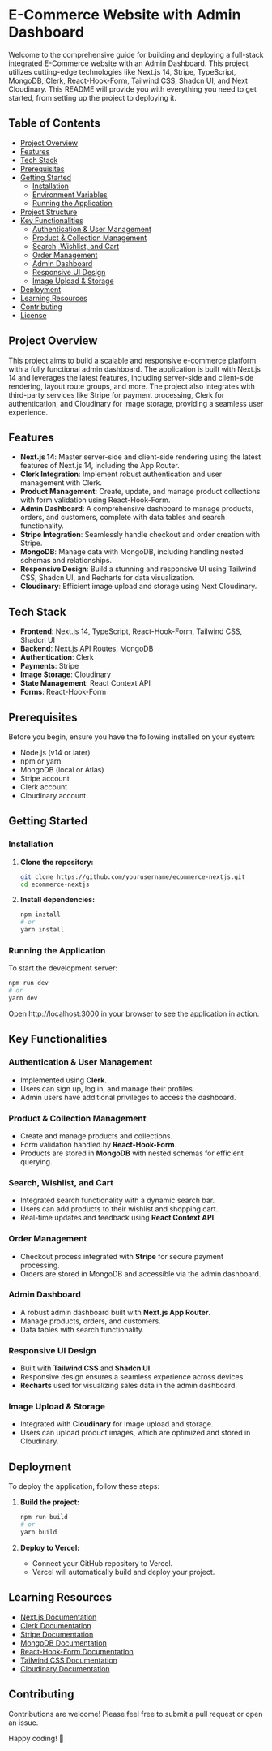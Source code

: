 # E-Commerce Website with Admin Dashboard

Welcome to the comprehensive guide for building and deploying a full-stack integrated E-Commerce website with an Admin Dashboard. This project utilizes cutting-edge technologies like Next.js 14, Stripe, TypeScript, MongoDB, Clerk, React-Hook-Form, Tailwind CSS, Shadcn UI, and Next Cloudinary. This README will provide you with everything you need to get started, from setting up the project to deploying it.

## Table of Contents

- [Project Overview](#project-overview)
- [Features](#features)
- [Tech Stack](#tech-stack)
- [Prerequisites](#prerequisites)
- [Getting Started](#getting-started)
  - [Installation](#installation)
  - [Environment Variables](#environment-variables)
  - [Running the Application](#running-the-application)
- [Project Structure](#project-structure)
- [Key Functionalities](#key-functionalities)
  - [Authentication & User Management](#authentication--user-management)
  - [Product & Collection Management](#product--collection-management)
  - [Search, Wishlist, and Cart](#search-wishlist-and-cart)
  - [Order Management](#order-management)
  - [Admin Dashboard](#admin-dashboard)
  - [Responsive UI Design](#responsive-ui-design)
  - [Image Upload & Storage](#image-upload--storage)
- [Deployment](#deployment)
- [Learning Resources](#learning-resources)
- [Contributing](#contributing)
- [License](#license)

## Project Overview

This project aims to build a scalable and responsive e-commerce platform with a fully functional admin dashboard. The application is built with Next.js 14 and leverages the latest features, including server-side and client-side rendering, layout route groups, and more. The project also integrates with third-party services like Stripe for payment processing, Clerk for authentication, and Cloudinary for image storage, providing a seamless user experience.

## Features

- **Next.js 14**: Master server-side and client-side rendering using the latest features of Next.js 14, including the App Router.
- **Clerk Integration**: Implement robust authentication and user management with Clerk.
- **Product Management**: Create, update, and manage product collections with form validation using React-Hook-Form.
- **Admin Dashboard**: A comprehensive dashboard to manage products, orders, and customers, complete with data tables and search functionality.
- **Stripe Integration**: Seamlessly handle checkout and order creation with Stripe.
- **MongoDB**: Manage data with MongoDB, including handling nested schemas and relationships.
- **Responsive Design**: Build a stunning and responsive UI using Tailwind CSS, Shadcn UI, and Recharts for data visualization.
- **Cloudinary**: Efficient image upload and storage using Next Cloudinary.

## Tech Stack

- **Frontend**: Next.js 14, TypeScript, React-Hook-Form, Tailwind CSS, Shadcn UI
- **Backend**: Next.js API Routes, MongoDB
- **Authentication**: Clerk
- **Payments**: Stripe
- **Image Storage**: Cloudinary
- **State Management**: React Context API
- **Forms**: React-Hook-Form

## Prerequisites

Before you begin, ensure you have the following installed on your system:

- Node.js (v14 or later)
- npm or yarn
- MongoDB (local or Atlas)
- Stripe account
- Clerk account
- Cloudinary account

## Getting Started

### Installation

1. **Clone the repository:**

   ```bash
   git clone https://github.com/yourusername/ecommerce-nextjs.git
   cd ecommerce-nextjs
   ```

2. **Install dependencies:**
   ```bash
   npm install
   # or
   yarn install
   ```

### Running the Application

To start the development server:

```bash
npm run dev
# or
yarn dev
```

Open [http://localhost:3000](http://localhost:3000) in your browser to see the application in action.

## Key Functionalities

### Authentication & User Management

- Implemented using **Clerk**.
- Users can sign up, log in, and manage their profiles.
- Admin users have additional privileges to access the dashboard.

### Product & Collection Management

- Create and manage products and collections.
- Form validation handled by **React-Hook-Form**.
- Products are stored in **MongoDB** with nested schemas for efficient querying.

### Search, Wishlist, and Cart

- Integrated search functionality with a dynamic search bar.
- Users can add products to their wishlist and shopping cart.
- Real-time updates and feedback using **React Context API**.

### Order Management

- Checkout process integrated with **Stripe** for secure payment processing.
- Orders are stored in MongoDB and accessible via the admin dashboard.

### Admin Dashboard

- A robust admin dashboard built with **Next.js App Router**.
- Manage products, orders, and customers.
- Data tables with search functionality.

### Responsive UI Design

- Built with **Tailwind CSS** and **Shadcn UI**.
- Responsive design ensures a seamless experience across devices.
- **Recharts** used for visualizing sales data in the admin dashboard.

### Image Upload & Storage

- Integrated with **Cloudinary** for image upload and storage.
- Users can upload product images, which are optimized and stored in Cloudinary.

## Deployment

To deploy the application, follow these steps:

1. **Build the project:**

   ```bash
   npm run build
   # or
   yarn build
   ```

2. **Deploy to Vercel:**
   - Connect your GitHub repository to Vercel.
   - Vercel will automatically build and deploy your project.

## Learning Resources

- [Next.js Documentation](https://nextjs.org/docs)
- [Clerk Documentation](https://docs.clerk.dev/)
- [Stripe Documentation](https://stripe.com/docs)
- [MongoDB Documentation](https://docs.mongodb.com/)
- [React-Hook-Form Documentation](https://react-hook-form.com/)
- [Tailwind CSS Documentation](https://tailwindcss.com/docs)
- [Cloudinary Documentation](https://cloudinary.com/documentation)

## Contributing

Contributions are welcome! Please feel free to submit a pull request or open an issue.

Happy coding! 🚀
